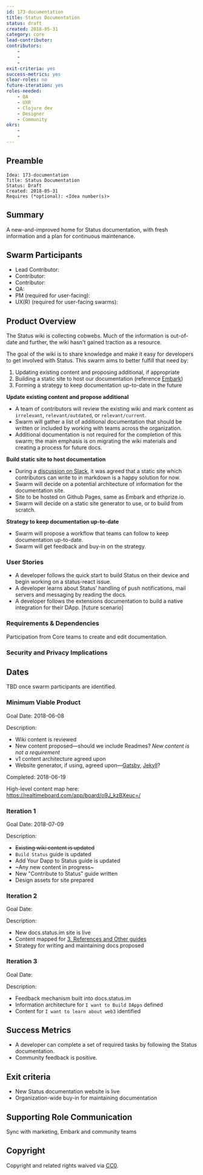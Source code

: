 ```yaml
---
id: 173-documentation
title: Status Documentation
status: draft
created: 2018-05-31
category: core
lead-contributor:
contributors:
    -
    -
    -
exit-criteria: yes
success-metrics: yes
clear-roles: no
future-iteration: yes
roles-needed:
    - QA
    - UXR
    - Clojure dev
    - Designer
    - Community
okrs:
    -
    -
---
```


## Preamble

    Idea: 173-documentation
    Title: Status Documentation
    Status: Draft
    Created: 2018-05-31
    Requires (*optional): <Idea number(s)>

## Summary

A new-and-improved home for Status documentation, with fresh information and a plan for continuous maintenance.

## Swarm Participants

- Lead Contributor:
- Contributor: 
- Contributor:
- QA:
- PM (required for user-facing):
- UX(R) (required for user-facing swarms):


## Product Overview

The Status wiki is collecting cobwebs. Much of the information is out-of-date and further, the wiki hasn't gained traction as a resource.

The goal of the wiki is to share knowledge and make it easy for developers to get involved with Status. This swarm aims to better fulfill that need by:

1. Updating existing content and proposing additional, if appropriate
2. Building a static site to host our documentation (reference [Embark](https://embark.status.im/docs/))
3. Forming a strategy to keep documentation up-to-date in the future

**Update existing content and propose additional**
- A team of contributors will review the existing wiki and mark content as `irrelevant`, `relevant/outdated`, or `relevant/current`.
- Swarm will gather a list of additional documentation that should be written or included by working with teams across the organization. 
- Additional documentation is not required for the completion of this swarm; the main emphasis is on migrating the wiki materials and creating a process for future docs.

**Build static site to host documentation**
- During a [discussion on Slack](https://status-im.slack.com/archives/CAB6WB38X/p1525340980000332), it was agreed that a static site which contributors can write to in markdown is a happy solution for now.
- Swarm will decide on a potential architecture of information for the documentation site. 
- Site to be hosted on Github Pages, same as Embark and ethprize.io.
- Swarm will decide on a static site generator to use, or to build from scratch.

**Strategy to keep documentation up-to-date**
- Swarm will propose a workflow that teams can follow to keep documentation up-to-date.
- Swarm will get feedback and buy-in on the strategy.

### User Stories

- A developer follows the quick start to build Status on their device and begin working on a status-react issue.
- A developer learns about Status’ handling of push notifications, mail servers and messaging by reading the docs.
- A developer follows the extensions documentation to build a native integration for their DApp. [future scenario]

### Requirements & Dependencies

Participation from Core teams to create and edit documentation. 

### Security and Privacy Implications


## Dates

TBD once swarm participants are identified.


### Minimum Viable Product

Goal Date: 2018-06-08

Description:
- Wiki content is reviewed
- New content proposed—should we include Readmes? *New content is not a requirement*
- v1 content architecture agreed upon
- Website generator, if using, agreed upon—[Gatsby](https://www.gatsbyjs.org/), [Jekyll](https://jekyllrb.com/)? 

Completed: 2018-06-19

High-level content map here: https://realtimeboard.com/app/board/o9J_kzBXeuc=/

### Iteration 1

Goal Date: 2018-07-09

Description:
- ~~Existing wiki content is updated~~
- `Build Status` guide is updated
- Add Your Dapp to Status guide is updated
- ~Any new content in progress~
- New "Contribute to Status" guide written
- Design assets for site prepared


### Iteration 2

Goal Date:

Description:
- New docs.status.im site is live
- Content mapped for [3. References and Other guides](https://realtimeboard.com/app/board/o9J_kzBXeuc=/)
- Strategy for writing and maintaining docs proposed

### Iteration 3

Goal Date:

Description:
- Feedback mechanism built into docs.status.im
- Information architecture for `I want to Build DApps` defined
- Content for `I want to learn about web3` identified

## Success Metrics

- A developer can complete a set of required tasks by following the Status documentation.
- Community feedback is positive.

## Exit criteria

- New Status documentation website is live
- Organization-wide buy-in for maintaining documentation 

## Supporting Role Communication

Sync with marketing, Embark and community teams

## Copyright

Copyright and related rights waived
via [CC0](https://creativecommons.org/publicdomain/zero/1.0/).
